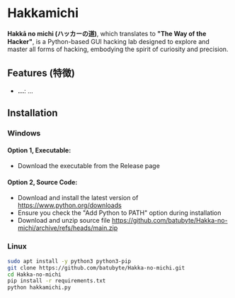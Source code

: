 # Hakkamichi

**Hakkā no michi (ハッカーの道)**, which translates to **"The Way of the Hacker"**, is a Python-based GUI hacking lab designed to explore and master all forms of hacking, embodying the spirit of curiosity and precision.

## Features (特徴)

- **...**: ...

## Installation

### Windows
#### Option 1, Executable:
   - Download the executable from the Release page

#### Option 2, Source Code:
   - Download and install the latest version of https://www.python.org/downloads
   - Ensure you check the "Add Python to PATH" option during installation
   - Download and unzip source file https://github.com/batubyte/Hakka-no-michi/archive/refs/heads/main.zip

### Linux
```bash
sudo apt install -y python3 python3-pip
git clone https://github.com/batubyte/Hakka-no-michi.git
cd Hakka-no-michi
pip install -r requirements.txt
python hakkamichi.py
```
